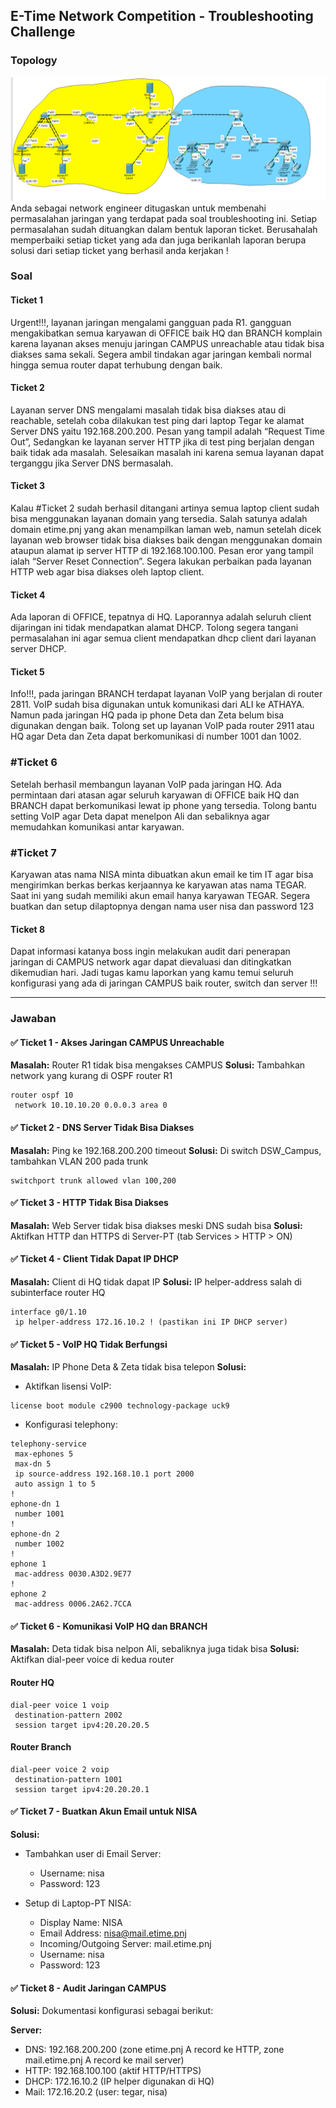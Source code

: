 ## E-Time Network Competition - Troubleshooting Challenge
### Topology
![alt text](images/README/image.png)
Anda sebagai network engineer ditugaskan untuk membenahi permasalahan jaringan yang terdapat pada soal troubleshooting ini. Setiap permasalahan sudah dituangkan dalam bentuk laporan ticket. Berusahalah memperbaiki setiap ticket yang ada dan juga berikanlah laporan berupa solusi dari setiap ticket yang berhasil anda kerjakan !

### Soal
#### Ticket 1
Urgent!!!, layanan jaringan mengalami gangguan pada R1. gangguan mengakibatkan semua karyawan di OFFICE baik HQ dan BRANCH komplain karena layanan akses menuju jaringan CAMPUS unreachable atau tidak bisa diakses sama sekali. Segera ambil tindakan agar jaringan kembali normal hingga semua router dapat terhubung dengan baik.

#### Ticket 2
Layanan server DNS mengalami masalah tidak bisa diakses atau di reachable, setelah coba dilakukan test ping dari laptop Tegar ke alamat Server DNS yaitu 192.168.200.200. Pesan yang tampil adalah “Request Time Out”, Sedangkan ke layanan server HTTP jika di test ping berjalan dengan baik tidak ada masalah. Selesaikan masalah ini karena semua layanan dapat terganggu jika Server DNS bermasalah.

#### Ticket 3
Kalau #Ticket 2 sudah berhasil ditangani artinya semua laptop client sudah bisa menggunakan layanan domain yang tersedia. Salah satunya adalah domain etime.pnj yang akan menampilkan laman web, namun setelah dicek layanan web browser tidak bisa diakses baik dengan menggunakan domain ataupun alamat ip server HTTP di 192.168.100.100. Pesan eror yang tampil ialah “Server Reset Connection”. Segera lakukan perbaikan pada layanan HTTP web agar bisa diakses oleh laptop client.

#### Ticket 4
Ada laporan di OFFICE, tepatnya di HQ. Laporannya adalah seluruh client dijaringan ini tidak mendapatkan alamat DHCP. Tolong segera tangani permasalahan ini agar semua client mendapatkan dhcp client dari layanan server DHCP.

#### Ticket 5
Info!!!, pada jaringan BRANCH terdapat layanan VoIP yang berjalan di router 2811. VoIP sudah bisa digunakan untuk komunikasi dari ALI ke ATHAYA. Namun pada jaringan HQ pada ip phone Deta dan Zeta belum bisa digunakan dengan baik. Tolong set up layanan VoIP pada router 2911 atau HQ agar Deta dan Zeta dapat berkomunikasi di number 1001 dan 1002.

### #Ticket 6
Setelah berhasil membangun layanan VoIP pada jaringan HQ. Ada permintaan dari atasan agar seluruh karyawan di OFFICE baik HQ dan BRANCH dapat berkomunikasi lewat ip phone yang tersedia. Tolong bantu setting VoIP agar Deta dapat menelpon Ali dan sebaliknya agar memudahkan komunikasi antar karyawan.

### #Ticket 7
Karyawan atas nama NISA minta dibuatkan akun email ke tim IT agar bisa mengirimkan berkas berkas kerjaannya ke karyawan atas nama TEGAR. Saat ini yang sudah memiliki akun email hanya karyawan TEGAR. Segera buatkan dan setup dilaptopnya dengan nama user nisa dan password 123

#### Ticket 8
Dapat informasi katanya boss ingin melakukan audit dari penerapan jaringan di CAMPUS network agar dapat dievaluasi dan ditingkatkan dikemudian hari. Jadi tugas kamu laporkan yang kamu temui seluruh konfigurasi yang ada di jaringan CAMPUS baik router, switch dan server !!!

---

### Jawaban
#### ✅ Ticket 1 - Akses Jaringan CAMPUS Unreachable

**Masalah:** Router R1 tidak bisa mengakses CAMPUS
**Solusi:** Tambahkan network yang kurang di OSPF router R1

```
router ospf 10
 network 10.10.10.20 0.0.0.3 area 0
```

#### ✅ Ticket 2 - DNS Server Tidak Bisa Diakses

**Masalah:** Ping ke 192.168.200.200 timeout
**Solusi:** Di switch DSW\_Campus, tambahkan VLAN 200 pada trunk

```
switchport trunk allowed vlan 100,200
```

#### ✅ Ticket 3 - HTTP Tidak Bisa Diakses

**Masalah:** Web Server tidak bisa diakses meski DNS sudah bisa
**Solusi:** Aktifkan HTTP dan HTTPS di Server-PT (tab Services > HTTP > ON)

#### ✅ Ticket 4 - Client Tidak Dapat IP DHCP

**Masalah:** Client di HQ tidak dapat IP
**Solusi:** IP helper-address salah di subinterface router HQ

```
interface g0/1.10
 ip helper-address 172.16.10.2 ! (pastikan ini IP DHCP server)
```

#### ✅ Ticket 5 - VoIP HQ Tidak Berfungsi

**Masalah:** IP Phone Deta & Zeta tidak bisa telepon
**Solusi:**

* Aktifkan lisensi VoIP:

```
license boot module c2900 technology-package uck9
```

* Konfigurasi telephony:

```
telephony-service
 max-ephones 5
 max-dn 5
 ip source-address 192.168.10.1 port 2000
 auto assign 1 to 5
!
ephone-dn 1
 number 1001
!
ephone-dn 2
 number 1002
!
ephone 1
 mac-address 0030.A3D2.9E77
!
ephone 2
 mac-address 0006.2A62.7CCA
```

#### ✅ Ticket 6 - Komunikasi VoIP HQ dan BRANCH

**Masalah:** Deta tidak bisa nelpon Ali, sebaliknya juga tidak bisa
**Solusi:** Aktifkan dial-peer voice di kedua router

#### Router HQ
```
dial-peer voice 1 voip
 destination-pattern 2002
 session target ipv4:20.20.20.5
```

#### Router Branch
```
dial-peer voice 2 voip
 destination-pattern 1001
 session target ipv4:20.20.20.1
```

#### ✅ Ticket 7 - Buatkan Akun Email untuk NISA

**Solusi:**

* Tambahkan user di Email Server:

  * Username: nisa
  * Password: 123
* Setup di Laptop-PT NISA:

  * Display Name: NISA
  * Email Address: [nisa@mail.etime.pnj](mailto:nisa@mail.etime.pnj)
  * Incoming/Outgoing Server: mail.etime.pnj
  * Username: nisa
  * Password: 123

#### ✅ Ticket 8 - Audit Jaringan CAMPUS

**Solusi:** Dokumentasi konfigurasi sebagai berikut:

**Server:**

* DNS: 192.168.200.200 (zone etime.pnj A record ke HTTP, zone mail.etime.pnj A record ke mail server)
* HTTP: 192.168.100.100 (aktif HTTP/HTTPS)
* DHCP: 172.16.10.2 (IP helper digunakan di HQ)
* Mail: 172.16.20.2 (user: tegar, nisa)
